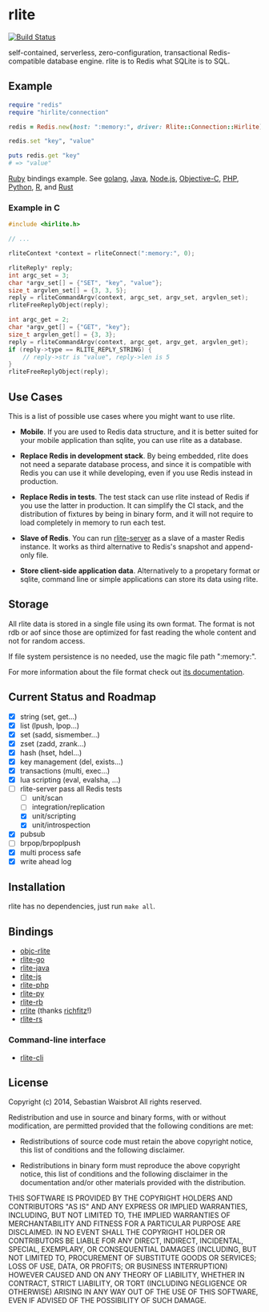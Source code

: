 # rlite

[![Build Status](https://travis-ci.org/seppo0010/rlite.svg?branch=master)](https://travis-ci.org/seppo0010/rlite)

self-contained, serverless, zero-configuration, transactional Redis-compatible database engine. rlite is to Redis what SQLite is to SQL.

## Example

```ruby
require "redis"
require "hirlite/connection"

redis = Redis.new(host: ":memory:", driver: Rlite::Connection::Hirlite)

redis.set "key", "value"

puts redis.get "key"
# => "value"
```

[Ruby](https://github.com/seppo0010/rlite-rb#usage) bindings example. See
[golang](https://github.com/seppo0010/rlite-go#usage),
[Java](https://github.com/seppo0010/rlite-java#usage),
[Node.js](//github.com/seppo0010/rlite-js#usage),
[Objective-C](https://github.com/seppo0010/objc-rlite#api),
[PHP](https://github.com/seppo0010/rlite-php#usage),
[Python](https://github.com/seppo0010/rlite-py#usage),
[R](https://github.com/richfitz/rrlite#usage), and
[Rust](https://github.com/seppo0010/rlite-rs#example)

### Example in C
```c
#include <hirlite.h>

// ...

rliteContext *context = rliteConnect(":memory:", 0);

rliteReply* reply;
int argc_set = 3;
char *argv_set[] = {"SET", "key", "value"};
size_t argvlen_set[] = {3, 3, 5};
reply = rliteCommandArgv(context, argc_set, argv_set, argvlen_set);
rliteFreeReplyObject(reply);

int argc_get = 2;
char *argv_get[] = {"GET", "key"};
size_t argvlen_get[] = {3, 3};
reply = rliteCommandArgv(context, argc_get, argv_get, argvlen_get);
if (reply->type == RLITE_REPLY_STRING) {
	// reply->str is "value", reply->len is 5
}
rliteFreeReplyObject(reply);
```

## Use Cases

This is a list of possible use cases where you might want to use rlite.

- **Mobile**. If you are used to Redis data structure, and it is better suited for
your mobile application than sqlite, you can use rlite as a database.

- **Replace Redis in development stack**. By being embedded, rlite does not need a
separate database process, and since it is compatible with Redis you can use it
while developing, even if you use Redis instead in production.

- **Replace Redis in tests**. The test stack can use rlite instead of Redis if you
use the latter in production. It can simplify the CI stack, and the
distribution of fixtures by being in binary form, and it will not require to
load completely in memory to run each test.

- **Slave of Redis**. You can run [rlite-server](https://github.com/seppo0010/rlite-server)
as a slave of a master Redis instance. It works as third alternative to Redis's
snapshot and append-only file.

- **Store client-side application data**. Alternatively to a propetary format or
sqlite, command line or simple applications can store its data using rlite.

## Storage

All rlite data is stored in a single file using its own format. The format is
not rdb or aof since those are optimized for fast reading the whole content
and not for random access.

If file system persistence is no needed, use the magic file path ":memory:".

For more information about the file format check out
[its documentation](doc/rld-format.md).

## Current Status and Roadmap

- [x] string (set, get...)
- [x] list (lpush, lpop...)
- [x] set (sadd, sismember...)
- [x] zset (zadd, zrank...)
- [x] hash (hset, hdel...)
- [x] key management (del, exists...)
- [x] transactions (multi, exec...)
- [x] lua scripting (eval, evalsha, ...)
- [ ] rlite-server pass all Redis tests
  - [ ] unit/scan
  - [ ] integration/replication
  - [x] unit/scripting
  - [x] unit/introspection
- [x] pubsub
- [ ] brpop/brpoplpush
- [x] multi process safe
- [x] write ahead log

## Installation

rlite has no dependencies, just run `make all`.

## Bindings

- [objc-rlite](https://github.com/seppo0010/objc-rlite)
- [rlite-go](https://github.com/seppo0010/rlite-go#usage)
- [rlite-java](https://github.com/seppo0010/rlite-java)
- [rlite-js](https://github.com/seppo0010/rlite-js)
- [rlite-php](https://github.com/seppo0010/rlite-php)
- [rlite-py](https://github.com/seppo0010/rlite-py)
- [rlite-rb](https://github.com/seppo0010/rlite-rb)
- [rrlite](https://github.com/richfitz/rrlite) (thanks [richfitz](https://github.com/richfitz)!)
- [rlite-rs](https://github.com/seppo0010/rlite-rs)

### Command-line interface

- [rlite-cli](https://github.com/seppo0010/rlite-cli)

## License

Copyright (c) 2014, Sebastian Waisbrot
All rights reserved.

Redistribution and use in source and binary forms, with or without
modification, are permitted provided that the following conditions are met:

* Redistributions of source code must retain the above copyright notice, this
  list of conditions and the following disclaimer.

* Redistributions in binary form must reproduce the above copyright notice,
  this list of conditions and the following disclaimer in the documentation
  and/or other materials provided with the distribution.

THIS SOFTWARE IS PROVIDED BY THE COPYRIGHT HOLDERS AND CONTRIBUTORS "AS IS"
AND ANY EXPRESS OR IMPLIED WARRANTIES, INCLUDING, BUT NOT LIMITED TO, THE
IMPLIED WARRANTIES OF MERCHANTABILITY AND FITNESS FOR A PARTICULAR PURPOSE ARE
DISCLAIMED. IN NO EVENT SHALL THE COPYRIGHT HOLDER OR CONTRIBUTORS BE LIABLE
FOR ANY DIRECT, INDIRECT, INCIDENTAL, SPECIAL, EXEMPLARY, OR CONSEQUENTIAL
DAMAGES (INCLUDING, BUT NOT LIMITED TO, PROCUREMENT OF SUBSTITUTE GOODS OR
SERVICES; LOSS OF USE, DATA, OR PROFITS; OR BUSINESS INTERRUPTION) HOWEVER
CAUSED AND ON ANY THEORY OF LIABILITY, WHETHER IN CONTRACT, STRICT LIABILITY,
OR TORT (INCLUDING NEGLIGENCE OR OTHERWISE) ARISING IN ANY WAY OUT OF THE USE
OF THIS SOFTWARE, EVEN IF ADVISED OF THE POSSIBILITY OF SUCH DAMAGE.
